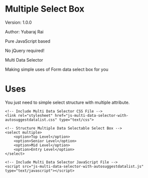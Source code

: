 # Multiple Select Box

Version: 1.0.0

Author: Yubaraj Rai

Pure JavaScript based

No jQuery required!

Multi Data Selector

Making simple uses of Form data select box for you

# Uses
You just need to simple select structure with multiple attribute.

    <!-- Include Multi Data Selector CSS File -->
    <link rel="stylesheet" href="js-multi-data-selector-with-autosuggestdatalist.css" type="text/css">
    
    <!-- Structure Multiple Data Selectable Select Box -->
    <select multiple>
        <option>Top Level</option>
        <option>Senior Level</option>
        <option>Mid Level</option>
        <option>Entry Level</option>
    </select>
    
    <!-- Include Multi Data Selector JavaScript File -->
    <script src="js-multi-data-selector-with-autosuggestdatalist.js" type="text/javascript"></script>

